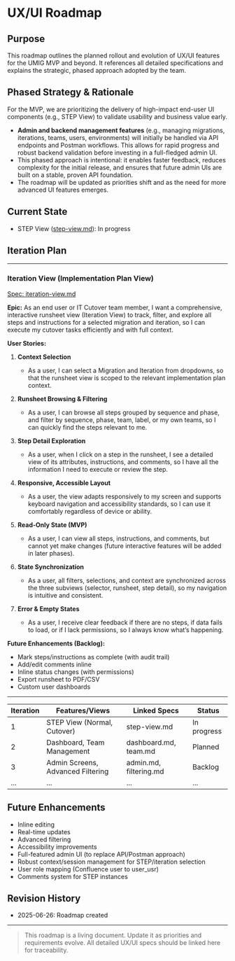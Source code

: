 # UX/UI Roadmap

## Purpose
This roadmap outlines the planned rollout and evolution of UX/UI features for the UMIG MVP and beyond. It references all detailed specifications and explains the strategic, phased approach adopted by the team.

## Phased Strategy & Rationale
For the MVP, we are prioritizing the delivery of high-impact end-user UI components (e.g., STEP View) to validate usability and business value early.

- **Admin and backend management features** (e.g., managing migrations, iterations, teams, users, environments) will initially be handled via API endpoints and Postman workflows. This allows for rapid progress and robust backend validation before investing in a full-fledged admin UI.
- This phased approach is intentional: it enables faster feedback, reduces complexity for the initial release, and ensures that future admin UIs are built on a stable, proven API foundation.
- The roadmap will be updated as priorities shift and as the need for more advanced UI features emerges.

## Current State
- STEP View ([step-view.md](./step-view.md)): In progress

## Iteration Plan

---

### Iteration View (Implementation Plan View)
[Spec: iteration-view.md](./iteration-view.md)

**Epic:** As an end user or IT Cutover team member, I want a comprehensive, interactive runsheet view (Iteration View) to track, filter, and explore all steps and instructions for a selected migration and iteration, so I can execute my cutover tasks efficiently and with full context.

**User Stories:**

1. **Context Selection**
   - As a user, I can select a Migration and Iteration from dropdowns, so that the runsheet view is scoped to the relevant implementation plan context.

2. **Runsheet Browsing & Filtering**
   - As a user, I can browse all steps grouped by sequence and phase, and filter by sequence, phase, team, label, or my own teams, so I can quickly find the steps relevant to me.

3. **Step Detail Exploration**
   - As a user, when I click on a step in the runsheet, I see a detailed view of its attributes, instructions, and comments, so I have all the information I need to execute or review the step.

4. **Responsive, Accessible Layout**
   - As a user, the view adapts responsively to my screen and supports keyboard navigation and accessibility standards, so I can use it comfortably regardless of device or ability.

5. **Read-Only State (MVP)**
   - As a user, I can view all steps, instructions, and comments, but cannot yet make changes (future interactive features will be added in later phases).

6. **State Synchronization**
   - As a user, all filters, selections, and context are synchronized across the three subviews (selector, runsheet, step detail), so my navigation is intuitive and consistent.

7. **Error & Empty States**
   - As a user, I receive clear feedback if there are no steps, if data fails to load, or if I lack permissions, so I always know what’s happening.

**Future Enhancements (Backlog):**
- Mark steps/instructions as complete (with audit trail)
- Add/edit comments inline
- Inline status changes (with permissions)
- Export runsheet to PDF/CSV
- Custom user dashboards

---

| Iteration | Features/Views                         | Linked Specs              | Status      |
|-----------|----------------------------------------|---------------------------|-------------|
| 1         | STEP View (Normal, Cutover)            | step-view.md              | In progress |
| 2         | Dashboard, Team Management             | dashboard.md, team.md     | Planned     |
| 3         | Admin Screens, Advanced Filtering      | admin.md, filtering.md    | Backlog     |
| ...       | ...                                    | ...                       | ...         |

## Future Enhancements
- Inline editing
- Real-time updates
- Advanced filtering
- Accessibility improvements
- Full-featured admin UI (to replace API/Postman approach)
- Robust context/session management for STEP/iteration selection
- User role mapping (Confluence user to user_usr)
- Comments system for STEP instances

## Revision History
- 2025-06-26: Roadmap created

---

> This roadmap is a living document. Update it as priorities and requirements evolve. All detailed UX/UI specs should be linked here for traceability.
